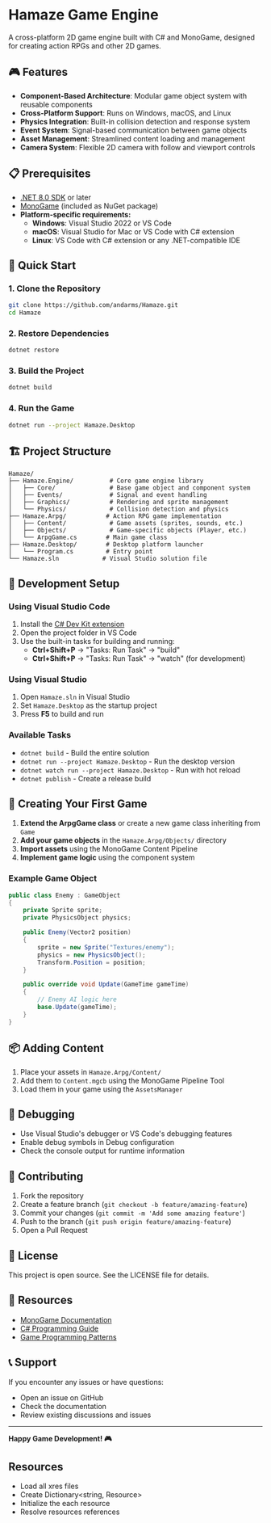 # Hamaze Game Engine

A cross-platform 2D game engine built with C# and MonoGame, designed for creating action RPGs and other 2D games.

## 🎮 Features

- **Component-Based Architecture**: Modular game object system with reusable components
- **Cross-Platform Support**: Runs on Windows, macOS, and Linux
- **Physics Integration**: Built-in collision detection and response system
- **Event System**: Signal-based communication between game objects
- **Asset Management**: Streamlined content loading and management
- **Camera System**: Flexible 2D camera with follow and viewport controls

## 📋 Prerequisites

- [.NET 8.0 SDK](https://dotnet.microsoft.com/download/dotnet/8.0) or later
- [MonoGame](https://monogame.net/) (included as NuGet package)
- **Platform-specific requirements:**
  - **Windows**: Visual Studio 2022 or VS Code
  - **macOS**: Visual Studio for Mac or VS Code with C# extension
  - **Linux**: VS Code with C# extension or any .NET-compatible IDE

## 🚀 Quick Start

### 1. Clone the Repository

```bash
git clone https://github.com/andarms/Hamaze.git
cd Hamaze
```

### 2. Restore Dependencies

```bash
dotnet restore
```

### 3. Build the Project

```bash
dotnet build
```

### 4. Run the Game

```bash
dotnet run --project Hamaze.Desktop
```

## 🏗️ Project Structure

```
Hamaze/
├── Hamaze.Engine/          # Core game engine library
│   ├── Core/               # Base game object and component system
│   ├── Events/             # Signal and event handling
│   ├── Graphics/           # Rendering and sprite management
│   └── Physics/            # Collision detection and physics
├── Hamaze.Arpg/           # Action RPG game implementation
│   ├── Content/            # Game assets (sprites, sounds, etc.)
│   ├── Objects/            # Game-specific objects (Player, etc.)
│   └── ArpgGame.cs        # Main game class
├── Hamaze.Desktop/        # Desktop platform launcher
│   └── Program.cs         # Entry point
└── Hamaze.sln            # Visual Studio solution file
```

## 🔧 Development Setup

### Using Visual Studio Code

1. Install the [C# Dev Kit extension](https://marketplace.visualstudio.com/items?itemName=ms-dotnettools.csdevkit)
2. Open the project folder in VS Code
3. Use the built-in tasks for building and running:
   - **Ctrl+Shift+P** → "Tasks: Run Task" → "build"
   - **Ctrl+Shift+P** → "Tasks: Run Task" → "watch" (for development)

### Using Visual Studio

1. Open `Hamaze.sln` in Visual Studio
2. Set `Hamaze.Desktop` as the startup project
3. Press **F5** to build and run

### Available Tasks

- `dotnet build` - Build the entire solution
- `dotnet run --project Hamaze.Desktop` - Run the desktop version
- `dotnet watch run --project Hamaze.Desktop` - Run with hot reload
- `dotnet publish` - Create a release build

## 🎯 Creating Your First Game

1. **Extend the ArpgGame class** or create a new game class inheriting from `Game`
2. **Add your game objects** in the `Hamaze.Arpg/Objects/` directory
3. **Import assets** using the MonoGame Content Pipeline
4. **Implement game logic** using the component system

### Example Game Object

```csharp
public class Enemy : GameObject
{
    private Sprite sprite;
    private PhysicsObject physics;

    public Enemy(Vector2 position)
    {
        sprite = new Sprite("Textures/enemy");
        physics = new PhysicsObject();
        Transform.Position = position;
    }

    public override void Update(GameTime gameTime)
    {
        // Enemy AI logic here
        base.Update(gameTime);
    }
}
```

## 📦 Adding Content

1. Place your assets in `Hamaze.Arpg/Content/`
2. Add them to `Content.mgcb` using the MonoGame Pipeline Tool
3. Load them in your game using the `AssetsManager`

## 🐛 Debugging

- Use Visual Studio's debugger or VS Code's debugging features
- Enable debug symbols in Debug configuration
- Check the console output for runtime information

## 🤝 Contributing

1. Fork the repository
2. Create a feature branch (`git checkout -b feature/amazing-feature`)
3. Commit your changes (`git commit -m 'Add some amazing feature'`)
4. Push to the branch (`git push origin feature/amazing-feature`)
5. Open a Pull Request

## 📄 License

This project is open source. See the LICENSE file for details.

## 🔗 Resources

- [MonoGame Documentation](https://docs.monogame.net/)
- [C# Programming Guide](https://docs.microsoft.com/en-us/dotnet/csharp/)
- [Game Programming Patterns](https://gameprogrammingpatterns.com/)

## 📞 Support

If you encounter any issues or have questions:

- Open an issue on GitHub
- Check the documentation
- Review existing discussions and issues

---

**Happy Game Development! 🎮**

## Resources

- Load all xres files
- Create Dictionary<string, Resource>
- Initialize the each resource
- Resolve resources references
